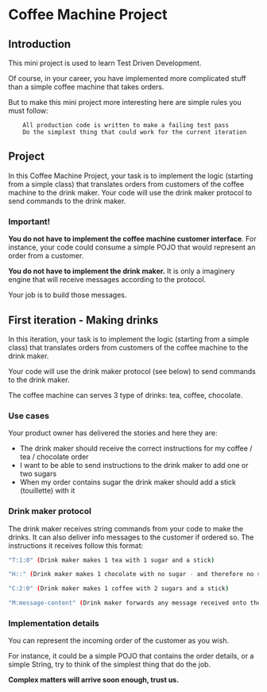 # Coffee Machine Project

## Introduction

This mini project is used to learn Test Driven Development.

Of course, in your career, you have implemented more complicated stuff than a simple 
coffee machine that takes orders.

But to make this mini project more interesting here are simple rules you must follow:
```
    All production code is written to make a failing test pass
    Do the simplest thing that could work for the current iteration
```

## Project

In this Coffee Machine Project, your task is to implement the logic
(starting from a simple class) that translates orders from customers of the 
coffee machine to the drink maker. Your code will use the drink maker protocol to send commands to the drink maker.

### Important!

**You do not have to implement the coffee machine customer interface**.
For instance, your code could consume a simple POJO that would represent an order from a customer.

**You do not have to implement the drink maker.**
It is only a imaginery engine that will receive messages according to the protocol.

Your job is to build those messages.

## First iteration - Making drinks

In this iteration, your task is to implement the logic (starting from a simple class) 
that translates orders from customers of the coffee machine to the drink maker.

Your code will use the drink maker protocol (see below) to send commands to the drink maker.

The coffee machine can serves 3 type of drinks: tea, coffee, chocolate.

### Use cases

Your product owner has delivered the stories and here they are:

- The drink maker should receive the correct instructions for my coffee / tea / chocolate order
- I want to be able to send instructions to the drink maker to add one or two sugars
- When my order contains sugar the drink maker should add a stick (touillette) with it

### Drink maker protocol

The drink maker receives string commands from your code to make the drinks. It can also deliver info messages to the customer if ordered so. The instructions it receives follow this format:

```sh
"T:1:0" (Drink maker makes 1 tea with 1 sugar and a stick)
```

```sh
"H::" (Drink maker makes 1 chocolate with no sugar - and therefore no stick)
```

```sh
"C:2:0" (Drink maker makes 1 coffee with 2 sugars and a stick)
```

```sh
"M:message-content" (Drink maker forwards any message received onto the coffee machine interface for the customer to see)
```

### Implementation details

You can represent the incoming order of the customer as you wish.

For instance, it could be a simple POJO that contains the order details, 
or a simple String, try to think of the simplest thing that do the job.

**Complex matters will arrive soon enough, trust us.**

